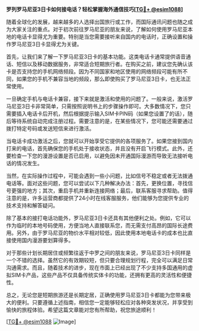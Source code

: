 **罗列罗马尼亚3日卡如何接电话？轻松掌握海外通信技巧[[TG💪+ @esim1088](https://t.me/s/esim1088)]**

随着全球化的发展，越来越多的人选择出国旅行或工作，而国际通讯问题也随之成为大家关注的重点。对于初次前往罗马尼亚的朋友来说，了解如何使用罗马尼亚本地的电话卡显得尤为重要。特别是当您需要接听来自国内的电话时，正确设置和操作罗马尼亚3日卡显得尤为关键。

首先，让我们来了解一下罗马尼亚3日卡的基本功能。这类电话卡通常提供语音通话、短信以及移动数据服务，非常适合短期旅行者。在购买之前，建议您先确认该卡是否支持您的手机网络频段。因为不同国家和地区使用的网络频段可能有所不同，如果您的手机不兼容当地的频段，那么即使购买了罗马尼亚3日卡，也无法正常使用。

一旦确定手机与电话卡兼容，接下来就是激活和使用的问题了。一般来说，激活罗马尼亚3日卡非常简单，只需按照说明书上的步骤操作即可。大多数情况下，您只需要插入电话卡后开机，然后根据提示输入SIM卡PIN码（如果您设置了的话），随后等待系统自动完成注册过程。需要注意的是，在某些情况下，您可能还需要通过拨打特定号码或发送短信来进行激活。

当电话卡成功激活之后，您就可以开始享受它提供的各项服务了。如果您接到国内打来的电话，首先确保您的手机处于接收状态，并且没有开启飞行模式。此外，还要检查一下您的漫游设置是否已启用，以避免因未开通国际漫游而导致无法接听电话的情况发生。

当然，在实际操作过程中，可能会遇到一些小问题，比如信号不稳定或者无法拨通电话等。面对这些问题，您可以尝试以下几种解决办法：首先，更换位置，寻找信号更强的地方；其次，重启手机并重新连接网络；最后，联系客服寻求帮助。值得注意的是，许多运营商都提供了24小时在线客服服务，他们能够为您提供专业的技术支持和解答疑问。

除了基本的接打电话功能外，罗马尼亚3日卡还具有其他便利之处。例如，它可以作为临时的本地号码使用，方便当地人直接联系您，而无需支付高昂的国际长途费用。另外，由于罗马尼亚的物价水平相对较低，因此使用本地电话卡的成本也比直接使用国内漫游要划算得多。

对于那些计划长期居住或频繁往返于中罗之间的朋友来说，罗马尼亚3日卡同样是一个不错的选择。虽然它的有效期较短，但只要合理规划行程，完全可以满足日常沟通需求。而且，随着技术的进步，现在市面上已经出现了不少支持多国通用的虚拟SIM卡产品，这些产品不仅具备传统实体卡的功能，还拥有更高的灵活性和便捷性。

总之，无论您是短期旅游还是长期定居，正确使用罗马尼亚3日卡都能为您带来极大的便利。只要遵循上述指南，相信您一定能够轻松应对各种突发状况，并享受到愉快的旅程体验。希望这篇文章能对您有所帮助，祝您旅途顺利！

[[TG💪+ @esim1088](https://t.me/s/esim1088) ![Image](https://i.postimg.cc/4NQfJmqS/Snipaste-2025-05-13-00-14-12.png)]